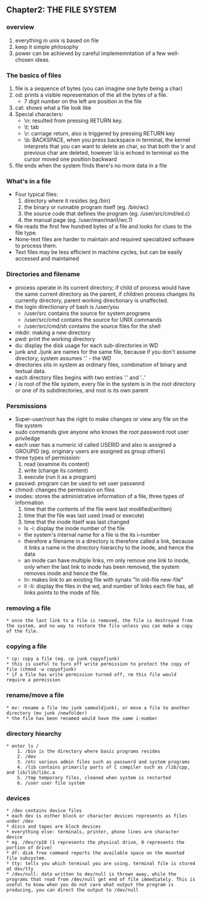 ## Chapter2: THE FILE SYSTEM 

### overview
1. everything in unix is based on file
2. keep it simple philosophy
3. power can be achieved by careful implememntation of a few well-chosen ideas. 

### The basics of files 
1. file is a sequence of bytes (you can imagine one byte being a char)
2. od: prints a visible representation of the all the bytes of a file. 
    * 7 digit number on the left are position in the file
3. cat: shows what a file look like
4. Special characters:
    * \n: resulted from pressing RETURN key.
    * \t: tab
    * \r: carriage return, also is triggered by pressing RETURN key
    * \b: BACKSPACE, when you press backspace in terminal, the kernel interprets that you can want to delete an char, so that both the \r and previous char are deleted, however \b is echoed in terminal so the cursor moved one position backward
5. file ends when the system finds there's no more data in a file

### What's in a file 
* Four typical files:
    1. directory where it resides (eg./bin)
    2. the binary or runnable program itself (eg. /bin/wc)
    3. the source code that defines the program (eg. /user/src/cmd/ed.c)
    4. the manual page (eg. /user/man/man1/wc.1)
* file reads the first few hundred bytes of a file and looks for clues to the file type. 
* None-text files are harder to maintain and required specialized software to process them. 
* Text files may be less efficient in machine cycles, but can be easily accessed and maintained

### Directories and filename
* process operate in its current directory; if child of process would have the same current directory as the parent, if children process changes its currently directory, parent working directionary is unaffected.
* the login directionary of bash is /user/you
    * /user/src contains the source for system programs
    * /user/src/cmd contains the source for UNIX commands
    * /user/src/cmd/sh contains the source files for the shell
* mkdir: making a new directory
* pwd: print the working directory
* du: display the disk usage for each sub-directories in WD
* junk and ./junk are names for the same file, because if you don't assume directory, system assumes '.' - the WD
* directories sits in system as ordinary files, combination of binary and textual data. 
* each directory files begins with two entries '.' and '..'
* / is root of the file system, every file in the system is in the root directory or one of its subdirectories, and root is its own parent

### Persmissions
* Super-user/root  has the right to make changes or view any file on the file system 
* sudo commands give anyone who knows the root password root user priviledge
* each user has a numeric id called USERID and also is assigned a GROUPID (eg. originary users are assigned as group others)
* three types of permission:
    1. read (examine its content)
    2. write (change its content)
    3. execute (run it as a program)
* passwd: program can be used to set user password
* chmod: changes the permission on files
* inodes: stores the administrative information of a file, three types of information
    1. time that the contents of the file were last modified(written)
    2. time that the file was last used (read or execute)
    3. time that the inode itself was last changed 
    * ls -i: display the inode number of the file
    * the system's internal name for a file is the its i-number
    * therefore a filename in a directory is therefore called a link, because it links a name in the directory hierarchy to the inode, and hence the data
    * an inode can have multiple links, rm only remove one link to inode, only when the last link to inode has been removed, the system removes inode and hence the file. 
    * ln: makes link to an existing file with synatx "ln old-file new-file"
    * li -li: display the files in the wd, and number of links each file has, all links points to the inode of file. 

### removing a file
    * once the last link to a file is removed, the file is destroyed from the system, and no way to restore the file unless you can make a copy of the file. 

### copying a file 
    * cp: copy a file (eg. cp junk copyofjunk)
    * this is useful to turn off write permission to protect the copy of file (chmod -w copyofjunk)
    * if a file has write permission turned off, rm this file would require a permission 

### rename/move a file 
    * mv: rename a file (mv junk sameoldjunk), or move a file to another directory (mv junk /newfolder)
    * the file has been renamed would have the same i-number

### directory hiearchy 
    * enter ls / 
        1. /bin is the directory where basic programs resides
        2. /dev 
        3. /etc various admin files such as password and system programs
        4. /lib contains primarily parts of C compiler such as /lib/cpp, and lib/lib/libc.a 
        5. /tmp temporary files, cleaned when system is restarted 
        6. /user user file system

### devices
    * /dev contains device files
    * each dev is either block or character devices represents as files under /dev
    * discs and tapes are block devices
    * everything else: terminals, printer, phone lines are character device 
    * eg. /dev/rp10 (1 represents the physical drive, 0 represents the portion of drive)
    * df: disk free command reports the available space on the mounted file subsystem.
    * tty: tells you which terminal you are using. terminal file is stored at dev/tty
    * /dev/null: data written to dev/null is thrown away, while the programs that read from /dev/null get end of file immediately. This is useful to know when you do not care what output the program is producing, you can direct the output to /dev/null
        
